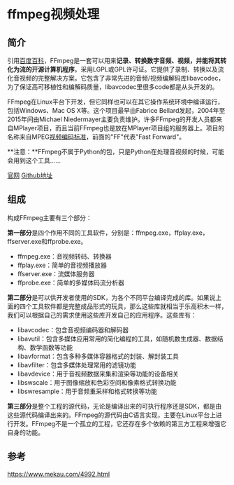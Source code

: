 # ffmpeg视频处理

## 简介

引用[百度百科](http://baike.baidu.com/link?url=F8jZcVmo_3VZLZK8qK9B9vGlRRUXXdwSCFZ6PV8KNsM2Wqy5FPCYK1VqzLjFVK8wyFeI-tnWO6F8Z40gq60P4a)，FFmpeg是一套可以用来**记录、转换数字音频、视频，并能将其转化为流的开源计算机程序**。采用LGPL或GPL许可证。它提供了录制、转换以及流化音视频的完整解决方案。它包含了非常先进的音频/视频编解码库libavcodec，为了保证高可移植性和编解码质量，libavcodec里很多code都是从头开发的。

FFmpeg在Linux平台下开发，但它同样也可以在其它操作系统环境中编译运行，包括Windows、Mac OS X等。这个项目最早由Fabrice Bellard发起，2004年至2015年间由Michael Niedermayer主要负责维护。许多FFmpeg的开发人员都来自MPlayer项目，而且当前FFmpeg也是放在MPlayer项目组的服务器上。项目的名称来自MPEG[视频编码标准](http://baike.baidu.com/item/视频编码标准)，前面的"FF"代表"Fast Forward"。

**注意：**FFmpeg不属于Python的包，只是Python在处理音视频的时候，可能会用到这个工具......

[官网](https://www.ffmpeg.org/)
[Github地址](https://github.com/FFmpeg/FFmpeg)

## 组成

构成FFmpeg主要有三个部分：

**第一部分**是四个作用不同的工具软件，分别是：ffmpeg.exe，ffplay.exe，ffserver.exe和ffprobe.exe。

- ffmpeg.exe：音视频转码、转换器
- ffplay.exe：简单的音视频播放器
- ffserver.exe：流媒体服务器
- ffprobe.exe：简单的多媒体码流分析器

**第二部分**是可以供开发者使用的SDK，为各个不同平台编译完成的库。如果说上面的四个工具软件都是完整成品形式的玩具，那么这些库就相当于乐高积木一样，我们可以根据自己的需求使用这些库开发自己的应用程序。这些库有：

- libavcodec：包含音视频编码器和解码器
- libavutil：包含多媒体应用常用的简化编程的工具，如随机数生成器、数据结构、数学函数等功能
- libavformat：包含多种多媒体容器格式的封装、解封装工具
- libavfilter：包含多媒体处理常用的滤镜功能
- libavdevice：用于音视频数据采集和渲染等功能的设备相关
- libswscale：用于图像缩放和色彩空间和像素格式转换功能
- libswresample：用于音频重采样和格式转换等功能

**第三部分**是整个工程的源代码，无论是编译出来的可执行程序还是SDK，都是由这些源代码编译出来的。FFmpeg的源代码由C语言实现，主要在Linux平台上进行开发。FFmpeg不是一个孤立的工程，它还存在多个依赖的第三方工程来增强它自身的功能。



## 参考

https://www.mekau.com/4992.html